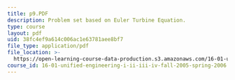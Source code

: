 ```yaml
---
title: p9.PDF
description: Problem set based on Euler Turbine Equation.
type: course
layout: pdf
uid: 38fc4ef9a614c006ac1e63781aee8bf7
file_type: application/pdf
file_location: >-
  https://open-learning-course-data-production.s3.amazonaws.com/16-01-unified-engineering-i-ii-iii-iv-fall-2005-spring-2006/38fc4ef9a614c006ac1e63781aee8bf7_p9.PDF
course_id: 16-01-unified-engineering-i-ii-iii-iv-fall-2005-spring-2006
---
```


